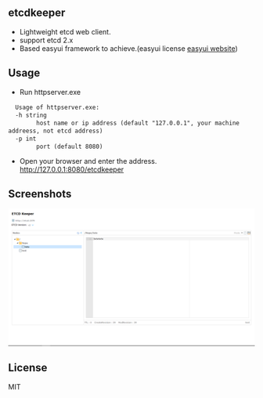 ## etcdkeeper
* Lightweight etcd web client.
* support etcd 2.x
* Based easyui framework to achieve.(easyui license [easyui website](www.jeasyui.com))

## Usage
* Run httpserver.exe  
```
  Usage of httpserver.exe:  
  -h string  
        host name or ip address (default "127.0.0.1", your machine addreess, not etcd address)
  -p int
        port (default 8080)
```
* Open your browser and enter the address. http://127.0.0.1:8080/etcdkeeper

## Screenshots
![image](https://github.com/evildecay/etcdkeeper/raw/master/screenshots/ui.png)

## License
MIT
